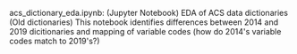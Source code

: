 acs_dictionary_eda.ipynb: (Jupyter Notebook) EDA of ACS data dictionaries (Old dictionaries)
This notebook identifies differences between 2014 and 2019 dicitionaries and mapping of variable codes (how do 2014's variable codes match to 2019's?) 
